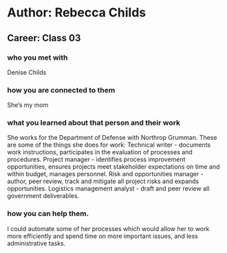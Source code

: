 # Author: Rebecca Childs
## Career: Class 03

### who you met with
Denise Childs
### how you are connected to them
She’s my mom
### what you learned about that person and their work
She works for the Department of Defense with Northrop Grumman.
These are some of the things she does for work:
Technical writer - documents work instructions, participates in the evaluation of processes and procedures. 
Project manager - identifies process improvement opportunities, ensures projects meet stakeholder expectations on time and within budget, manages personnel.
Risk and opportunities manager - author, peer review, track and mitigate all project risks and expands opportunities.
Logistics management analyst - draft and peer review all government deliverables.  
### how you can help them.
I could automate some of her processes which would allow her to work more efficiently and spend time on more important issues, and less administrative tasks. 
